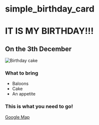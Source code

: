 # simple_birthday_card
<h1>IT IS MY BIRTHDAY!!!</h1>
<h2>On the 3th December</h2>

<!-- Example image URL -->
<img src="https://raw.githubusercontent.com/appbrewery/webdev/main/birthday-cake3.4.jpeg" alt="Birthday cake"/> 
<h3>What to bring</h3>
<ul>
    <li>Baloons</li>
    <li>Cake</li>
    <li>An appetite</li>
</ul>
<h3>This is what you need to go!</h3>
<!-- Example Google Maps Link -->
<a 
href="https://www.google.com/maps/@35.7040744,139.5577317,3a,75y,289.6h,87.01t,0.72r/data=!3m6!1e1!3m4!1sgT28ssf0BB2LxZ63JNcL1w!2e0!7i13312!8i6656"> Google Map </a>
